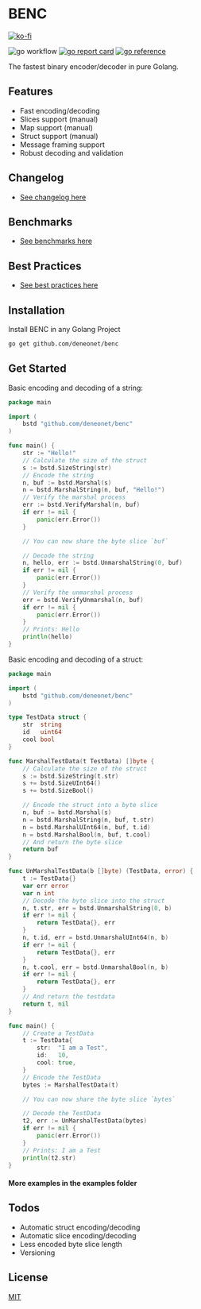 # BENC

[![ko-fi](https://ko-fi.com/img/githubbutton_sm.svg)](https://ko-fi.com/U7U4T5BU3)

![go workflow](https://github.com/deneonet/benc/actions/workflows/go.yml/badge.svg)
[![go report card](https://goreportcard.com/badge/github.com/deneonet/benc)](https://goreportcard.com/report/github.com/deneonet/benc)
[![go reference](https://pkg.go.dev/badge/github.com/deneonet/benc.svg)](https://pkg.go.dev/github.com/deneonet/benc)

The fastest binary encoder/decoder in pure Golang.

## Features

- Fast encoding/decoding
- Slices support (manual)
- Map support (manual)
- Struct support (manual)
- Message framing support
- Robust decoding and validation

## Changelog

- [See changelog here](CHANGELOG.md)

## Benchmarks

- [See benchmarks here](https://github.com/alecthomas/go_serialization_benchmarks)

## Best Practices
- [See best practices here](BESTPRACTICES.md)

## Installation

Install BENC in any Golang Project

```bash
go get github.com/deneonet/benc
```

## Get Started

Basic encoding and decoding of a string:

```go
package main

import (
	bstd "github.com/deneonet/benc"
)

func main() {
	str := "Hello!"
	// Calculate the size of the struct
	s := bstd.SizeString(str)
	// Encode the string
	n, buf := bstd.Marshal(s)
	n = bstd.MarshalString(n, buf, "Hello!")
	// Verify the marshal process
	err := bstd.VerifyMarshal(n, buf)
	if err != nil {
		panic(err.Error())
	}

	// You can now share the byte slice `buf`

	// Decode the string
	n, hello, err := bstd.UnmarshalString(0, buf)
	if err != nil {
		panic(err.Error())
	}
	// Verify the unmarshal process
	err = bstd.VerifyUnmarshal(n, buf)
	if err != nil {
		panic(err.Error())
	}
	// Prints: Hello
	println(hello)
}
```

Basic encoding and decoding of a struct:

```go
package main

import (
	bstd "github.com/deneonet/benc"
)

type TestData struct {
	str  string
	id   uint64
	cool bool
}

func MarshalTestData(t TestData) []byte {
	// Calculate the size of the struct
	s := bstd.SizeString(t.str)
	s += bstd.SizeUInt64()
	s += bstd.SizeBool()

	// Encode the struct into a byte slice
	n, buf := bstd.Marshal(s)
	n = bstd.MarshalString(n, buf, t.str)
	n = bstd.MarshalUInt64(n, buf, t.id)
	n = bstd.MarshalBool(n, buf, t.cool)
	// And return the byte slice
	return buf
}

func UnMarshalTestData(b []byte) (TestData, error) {
	t := TestData{}
	var err error
	var n int
	// Decode the byte slice into the struct
	n, t.str, err = bstd.UnmarshalString(0, b)
	if err != nil {
		return TestData{}, err
	}
	n, t.id, err = bstd.UnmarshalUInt64(n, b)
	if err != nil {
		return TestData{}, err
	}
	n, t.cool, err = bstd.UnmarshalBool(n, b)
	if err != nil {
		return TestData{}, err
	}
	// And return the testdata
	return t, nil
}

func main() {
	// Create a TestData
	t := TestData{
		str:  "I am a Test",
		id:   10,
		cool: true,
	}
	// Encode the TestData
	bytes := MarshalTestData(t)

	// You can now share the byte slice `bytes`

	// Decode the TestData
	t2, err := UnMarshalTestData(bytes)
	if err != nil {
		panic(err.Error())
	}
	// Prints: I am a Test
	println(t2.str)
}
```

#### More examples in the examples folder 

## Todos

- Automatic struct encoding/decoding
- Automatic slice encoding/decoding
- Less encoded byte slice length
- Versioning
## License

[MIT](https://choosealicense.com/licenses/mit/)
